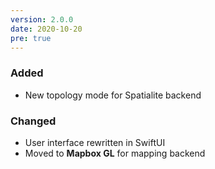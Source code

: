 ```yaml
---
version: 2.0.0
date: 2020-10-20
pre: true
---
```


### Added

- New topology mode for Spatialite backend

### Changed

- User interface rewritten in SwiftUI
- Moved to **Mapbox GL** for mapping backend
